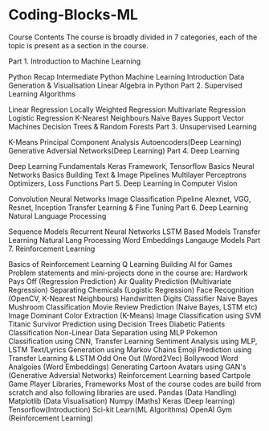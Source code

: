 # Coding-Blocks-ML
Course Contents
The course is broadly divided in 7 categories, each of the topic is present as a section in the course.

Part 1. Introduction to Machine Learning

Python Recap
Intermediate Python
Machine Learning Introduction
Data Generation & Visualisation
Linear Algebra in Python
Part 2. Supervised Learning Algorithms

Linear Regression
Locally Weighted Regression
Multivariate Regression
Logistic Regression
K-Nearest Neighbours
Naive Bayes
Support Vector Machines
Decision Trees & Random Forests
Part 3. Unsupervised Learning

K-Means
Principal Component Analysis
Autoencoders(Deep Learning)
Generative Adversial Networks(Deep Learning)
Part 4. Deep Learning

Deep Learning Fundamentals
Keras Framework, Tensorflow Basics
Neural Networks Basics
Building Text & Image Pipelines
Multilayer Perceptrons
Optimizers, Loss Functions
Part 5. Deep Learning in Computer Vision

Convolution Neural Networks
Image Classification Pipeline
Alexnet, VGG, Resnet, Inception
Transfer Learning & Fine Tuning
Part 6. Deep Learning Natural Language Processing

Sequence Models
Recurrent Neural Networks
LSTM Based Models
Transfer Learning
Natural Lang Processing
Word Embeddings
Langauge Models
Part 7. Reinforcement Learning

Basics of Reinforcement Learning
Q Learning
Building AI for Games
Problem statements and mini-projects done in the course are:
Hardwork Pays Off (Regression Prediction)
Air Quality Prediction (Multivariate Regression)
Separating Chemicals (Logistic Regression)
Face Recognition (OpenCV, K-Nearest Neighbours)
Handwritten Digits Classifier
Naive Bayes Mushroom Classification
Movie Review Prediction (Naive Bayes, LSTM etc)
Image Dominant Color Extraction (K-Means)
Image Classification using SVM
Titanic Survivor Prediction using Decision Trees
Diabetic Patients Classification
Non-Linear Data Separation using MLP
Pokemon Classification using CNN, Transfer Learning
Sentiment Analysis using MLP, LSTM
Text/Lyrics Generation using Markov Chains
Emoji Prediction using Transfer Learning & LSTM
Odd One Out (Word2Vec)
Bollywood Word Analgoies (Word Embeddings)
Generating Cartoon Avatars using GAN's (Generative Adversial Networks)
Reinforcement Learning based Cartpole Game Player
Libraries, Frameworks
Most of the course codes are build from scratch and also following libraries are used.
Pandas (Data Handling)
Matplotlib (Data Visualisation)
Numpy (Maths)
Keras (Deep learning)
Tensorflow(Introduction)
Sci-kit Learn(ML Algorithms)
OpenAI Gym (Reinforcement Learning)
